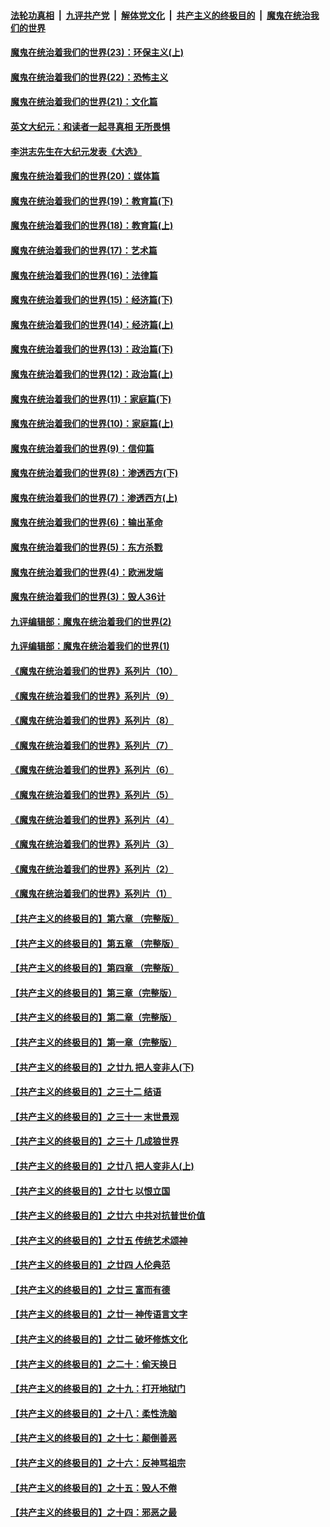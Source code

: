 

####  [法轮功真相](../../../../basic/blob/master/README.md?t=02011431) &nbsp;|&nbsp; [九评共产党](../../../../9ping.md/blob/master/README.md?t=02011431) &nbsp;|&nbsp; [解体党文化](../../../../jtdwh.md/blob/master/README.md?t=02011431)  &nbsp;|&nbsp; [共产主义的终极目的](../../../../gczydzjmd.md/blob/master/README.md?t=02011431) &nbsp;|&nbsp; [魔鬼在统治我们的世界](../../../../mgztzwmdsj.md/blob/master/README.md?t=02011431) 

#### [魔鬼在统治着我们的世界(23)：环保主义(上)](../pages/nsc422/n10688613.md?t=02011431) 

#### [魔鬼在统治着我们的世界(22)：恐怖主义](../pages/nsc422/n10614727.md?t=02011431) 

#### [魔鬼在统治着我们的世界(21)：文化篇](../pages/nsc422/n10597706.md?t=02011431) 

#### [英文大纪元：和读者一起寻真相 无所畏惧](../pages/nsc422/n12542027.md?t=02011431) 

#### [李洪志先生在大纪元发表《大选》](../pages/nsc422/n12534746.md?t=02011431) 

#### [魔鬼在统治着我们的世界(20)：媒体篇](../pages/nsc422/n10586579.md?t=02011431) 

#### [魔鬼在统治着我们的世界(19)：教育篇(下)](../pages/nsc422/n10564808.md?t=02011431) 

#### [魔鬼在统治着我们的世界(18)：教育篇(上)](../pages/nsc422/n10526970.md?t=02011431) 

#### [魔鬼在统治着我们的世界(17)：艺术篇](../pages/nsc422/n10499093.md?t=02011431) 

#### [魔鬼在统治着我们的世界(16)：法律篇](../pages/nsc422/n10485969.md?t=02011431) 

#### [魔鬼在统治着我们的世界(15)：经济篇(下)](../pages/nsc422/n10469975.md?t=02011431) 

#### [魔鬼在统治着我们的世界(14)：经济篇(上)](../pages/nsc422/n10457370.md?t=02011431) 

#### [魔鬼在统治着我们的世界(13)：政治篇(下)](../pages/nsc422/n10448270.md?t=02011431) 

#### [魔鬼在统治着我们的世界(12)：政治篇(上)](../pages/nsc422/n10444576.md?t=02011431) 

#### [魔鬼在统治着我们的世界(11)：家庭篇(下)](../pages/nsc422/n10440961.md?t=02011431) 

#### [魔鬼在统治着我们的世界(10)：家庭篇(上)](../pages/nsc422/n10435448.md?t=02011431) 

#### [魔鬼在统治着我们的世界(9)：信仰篇](../pages/nsc422/n10432159.md?t=02011431) 

#### [魔鬼在统治着我们的世界(8)：渗透西方(下)](../pages/nsc422/n10429603.md?t=02011431) 

#### [魔鬼在统治着我们的世界(7)：渗透西方(上)](../pages/nsc422/n10426013.md?t=02011431) 

#### [魔鬼在统治着我们的世界(6)：输出革命](../pages/nsc422/n10421536.md?t=02011431) 

#### [魔鬼在统治着我们的世界(5)：东方杀戮](../pages/nsc422/n10417707.md?t=02011431) 

#### [魔鬼在统治着我们的世界(4)：欧洲发端](../pages/nsc422/n10414890.md?t=02011431) 

#### [魔鬼在统治着我们的世界(3)：毁人36计](../pages/nsc422/n10411583.md?t=02011431) 

#### [九评编辑部：魔鬼在统治着我们的世界(2)](../pages/nsc422/n10410036.md?t=02011431) 

#### [九评编辑部：魔鬼在统治着我们的世界(1)](../pages/nsc422/n10406825.md?t=02011431) 

#### [《魔鬼在统治着我们的世界》系列片（10）](../pages/nsc422/n12292670.md?t=02011431) 

#### [《魔鬼在统治着我们的世界》系列片（9）](../pages/nsc422/n12290859.md?t=02011431) 

#### [《魔鬼在统治着我们的世界》系列片（8）](../pages/nsc422/n12287445.md?t=02011431) 

#### [《魔鬼在统治着我们的世界》系列片（7）](../pages/nsc422/n12283425.md?t=02011431) 

#### [《魔鬼在统治着我们的世界》系列片（6）](../pages/nsc422/n12282314.md?t=02011431) 

#### [《魔鬼在统治着我们的世界》系列片（5）](../pages/nsc422/n12281419.md?t=02011431) 

#### [《魔鬼在统治着我们的世界》系列片（4）](../pages/nsc422/n12274024.md?t=02011431) 

#### [《魔鬼在统治着我们的世界》系列片（3）](../pages/nsc422/n12271322.md?t=02011431) 

#### [《魔鬼在统治着我们的世界》系列片（2）](../pages/nsc422/n12269049.md?t=02011431) 

#### [《魔鬼在统治着我们的世界》系列片（1）](../pages/nsc422/n12267575.md?t=02011431) 

#### [【共产主义的终极目的】第六章 （完整版）](../pages/nsc422/n11428913.md?t=02011431) 

#### [【共产主义的终极目的】第五章 （完整版）](../pages/nsc422/n11428912.md?t=02011431) 

#### [【共产主义的终极目的】第四章 （完整版）](../pages/nsc422/n11428907.md?t=02011431) 

#### [【共产主义的终极目的】第三章（完整版）](../pages/nsc422/n11428848.md?t=02011431) 

#### [【共产主义的终极目的】第二章（完整版）](../pages/nsc422/n11428831.md?t=02011431) 

#### [【共产主义的终极目的】第一章（完整版）](../pages/nsc422/n11417651.md?t=02011431) 

#### [【共产主义的终极目的】之廿九 把人变非人(下)](../pages/nsc422/n11344140.md?t=02011431) 

#### [【共产主义的终极目的】之三十二 结语](../pages/nsc422/n11360535.md?t=02011431) 

#### [【共产主义的终极目的】之三十一 末世景观](../pages/nsc422/n11351129.md?t=02011431) 

#### [【共产主义的终极目的】之三十 几成狼世界](../pages/nsc422/n11348280.md?t=02011431) 

#### [【共产主义的终极目的】之廿八 把人变非人(上)](../pages/nsc422/n11340492.md?t=02011431) 

#### [【共产主义的终极目的】之廿七 以恨立国](../pages/nsc422/n11336944.md?t=02011431) 

#### [【共产主义的终极目的】之廿六 中共对抗普世价值](../pages/nsc422/n11324785.md?t=02011431) 

#### [【共产主义的终极目的】之廿五 传统艺术颂神](../pages/nsc422/n11296396.md?t=02011431) 

#### [【共产主义的终极目的】之廿四 人伦典范](../pages/nsc422/n11296397.md?t=02011431) 

#### [【共产主义的终极目的】之廿三 富而有德](../pages/nsc422/n11283598.md?t=02011431) 

#### [【共产主义的终极目的】之廿一 神传语言文字](../pages/nsc422/n11263265.md?t=02011431) 

#### [【共产主义的终极目的】之廿二 破坏修炼文化](../pages/nsc422/n11245728.md?t=02011431) 

#### [【共产主义的终极目的】之二十：偷天换日](../pages/nsc422/n11238846.md?t=02011431) 

#### [【共产主义的终极目的】之十九：打开地狱门](../pages/nsc422/n11206376.md?t=02011431) 

#### [【共产主义的终极目的】之十八：柔性洗脑](../pages/nsc422/n11199994.md?t=02011431) 

#### [【共产主义的终极目的】之十七：颠倒善恶](../pages/nsc422/n11179782.md?t=02011431) 

#### [【共产主义的终极目的】之十六：反神骂祖宗](../pages/nsc422/n11166798.md?t=02011431) 

#### [【共产主义的终极目的】之十五：毁人不倦](../pages/nsc422/n11166792.md?t=02011431) 

#### [【共产主义的终极目的】之十四：邪恶之最](../pages/nsc422/n11150249.md?t=02011431) 

